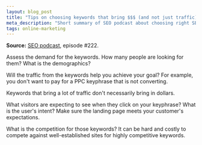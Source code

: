 ```yaml
---
layout: blog_post
title: "Tips on choosing keywords that bring $$$ (and not just traffic)"
meta_description: "Short summary of SEO podcast about choosing right SEO and PPC keywords that will help achieve your goal."
tags: online-marketing
---
```


**Source:** [SEO podcast](http://www.e-webstyle.com/Internet-Marketing-Podcast.asp), episode #222.

Assess the demand for the keywords. How many people are looking for them? What is the demographics?

Will the traffic from the keywords help you achieve your goal? For example, you don't want to pay for a PPC keyphrase that is not converting.

Keywords that bring a lot of traffic don't necessarily bring in dollars.

What visitors are expecting to see when they click on your keyphrase? What is the user's intent? Make sure the landing page meets your customer's expectations.

What is the competition for those keywords? It can be hard and costly to compete against well-established sites for highly competitive keywords.